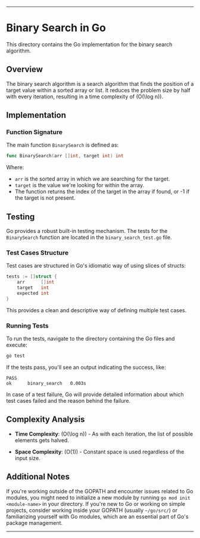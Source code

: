---

# Binary Search in Go

This directory contains the Go implementation for the binary search algorithm.

## Overview

The binary search algorithm is a search algorithm that finds the position of a target value within a sorted array or list. It reduces the problem size by half with every iteration, resulting in a time complexity of \(O(\log n)\). 

## Implementation

### Function Signature

The main function `BinarySearch` is defined as:

```go
func BinarySearch(arr []int, target int) int
```

Where:
- `arr` is the sorted array in which we are searching for the target.
- `target` is the value we're looking for within the array.
- The function returns the index of the target in the array if found, or -1 if the target is not present.

## Testing

Go provides a robust built-in testing mechanism. The tests for the `BinarySearch` function are located in the `binary_search_test.go` file.

### Test Cases Structure

Test cases are structured in Go's idiomatic way of using slices of structs:

```go
tests := []struct {
	arr      []int
	target   int
	expected int
}
```

This provides a clean and descriptive way of defining multiple test cases.

### Running Tests

To run the tests, navigate to the directory containing the Go files and execute:

```bash
go test
```

If the tests pass, you'll see an output indicating the success, like:

```
PASS
ok  	binary_search	0.003s
```

In case of a test failure, Go will provide detailed information about which test cases failed and the reason behind the failure.

## Complexity Analysis

- **Time Complexity**: \(O(\log n)\) - As with each iteration, the list of possible elements gets halved.
  
- **Space Complexity**: \(O(1)\) - Constant space is used regardless of the input size.

## Additional Notes

If you're working outside of the GOPATH and encounter issues related to Go modules, you might need to initialize a new module by running `go mod init <module-name>` in your directory. If you're new to Go or working on simple projects, consider working inside your GOPATH (usually `~/go/src/`) or familiarizing yourself with Go modules, which are an essential part of Go's package management.

---